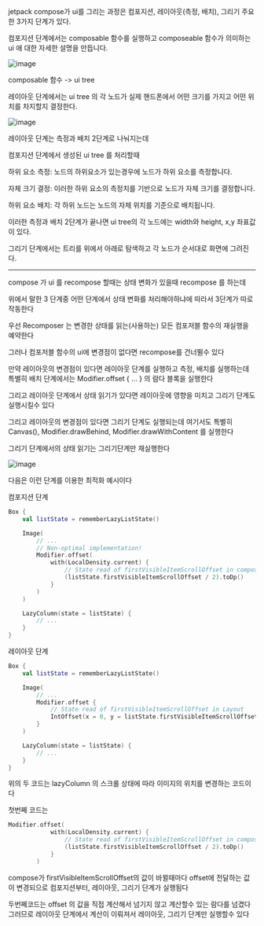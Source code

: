 jetpack compose가 ui를 그리는 과정은 컴포지션, 레이아웃(측정, 배치), 그리기 주요한 3가지 단계가 있다.

컴포지션 단계에서는 composable 함수를 실행하고 composeable 함수가 의미하는 ui 애 대한 자세한 설명을 만듭니다.

![image](https://github.com/user-attachments/assets/131857c3-62f5-4579-989a-a9978cc9ded2)

composable 함수 -> ui tree

레이아웃 단계에서는 ui tree 의 각 노드가 실제 핸드폰에서 어떤 크기를 가지고 어떤 위치를 차지할지 결정한다.

![image](https://github.com/user-attachments/assets/97b9bde8-800b-47ec-ad5b-74a87b8efba3)

레이아웃 단계는 측정과 배치 2단계로 나눠지는데 

컴포지션 단계에서 생성된 ui tree 를 처리할때 

하위 요소 측정: 노드의 하위요소가 있는경우에 노드가 하위 요소를 측정합니다.

자체 크기 결정: 이러한 하위 요소의 측정치를 기반으로 노드가 자체 크기를 결정합니다.

하위 요소 배치: 각 하위 노드는 노드의 자체 위치를 기준으로 배치됩니다.

이러한 측정과 배치 2단계가 끝나면 ui tree의 각 노드에는 width와 height, x,y 좌표값이 있다.

그리기 단계에서는 트리를 위에서 아래로 탐색하고 각 노드가 순서대로 화면에 그려진다.

---------

compose 가 ui 를 recompose 할때는 상태 변화가 있을때 recompose 를 하는데

위에서 말한 3 단계중 어떤 단계에서 상태 변화를 처리해야하냐에 따라서 3단계가 따로 작동한다

우선 Recomposer 는 변경한 상태를 읽는(사용하는) 모든 컴포저블 함수의 재실행을 예약한다

그러나 컴포저블 함수의 ui에 변경점이 없다면 recompose를 건너뛸수 있다 

만약 레이아웃의 변경점이 있다면 레이아웃 단계를 실행하고 측정, 배치를 실행하는데 특별히 배치 단계에서는 Modifier.offset { … } 의 람다 블록을 실행한다

그리고 레이아웃 단계에서 상태 읽기가 있다면 레이아웃에 영향을 미치고 그리기 단계도 실행시킬수 있다

그리고 레이아웃의 변경점이 있다면 그리기 단계도 실행되는데 여기서도 특별히 Canvas(), Modifier.drawBehind, Modifier.drawWithContent 를 실행한다 

그리기 단계에서의 상태 읽기는 그리기단계만 재실행한다

![image](https://github.com/user-attachments/assets/d85890f7-c764-460c-b5fa-14a84fc79e16)

다음은 이런 단계를 이용한 최적화 예시이다

컴포지션 단계
```kotlin
Box {
    val listState = rememberLazyListState()

    Image(
        // ...
        // Non-optimal implementation!
        Modifier.offset(
            with(LocalDensity.current) {
                // State read of firstVisibleItemScrollOffset in composition
                (listState.firstVisibleItemScrollOffset / 2).toDp()
            }
        )
    )

    LazyColumn(state = listState) {
        // ...
    }
}
```
레이아웃 단계
```kotlin
Box {
    val listState = rememberLazyListState()

    Image(
        // ...
        Modifier.offset {
            // State read of firstVisibleItemScrollOffset in Layout
            IntOffset(x = 0, y = listState.firstVisibleItemScrollOffset / 2)
        }
    )

    LazyColumn(state = listState) {
        // ...
    }
}
```


위의 두 코드는 lazyColumn 의 스크롤 상태에 따라 이미지의 위치를 변경하는 코드이다 

첫번쩨 코드는 
```kotlin
Modifier.offset(
            with(LocalDensity.current) {
                // State read of firstVisibleItemScrollOffset in composition
                (listState.firstVisibleItemScrollOffset / 2).toDp()
            }
        )
```
compose가 firstVisibleItemScrollOffset의 값이 바뀔때마다 offset에 전달하는 값이 변경되으로 컴포지션부터, 레이아웃, 그리기 단계가 실행됨다 

두번쩨코드는 offset 의 값을 직접 계산해서 넘기지 않고 계산할수 있는 람다를 넘겼다 그러므로 레이아웃 단계에서 계산이 이뤄져서 레이아웃, 그리기 단계만 실행할수 있다

